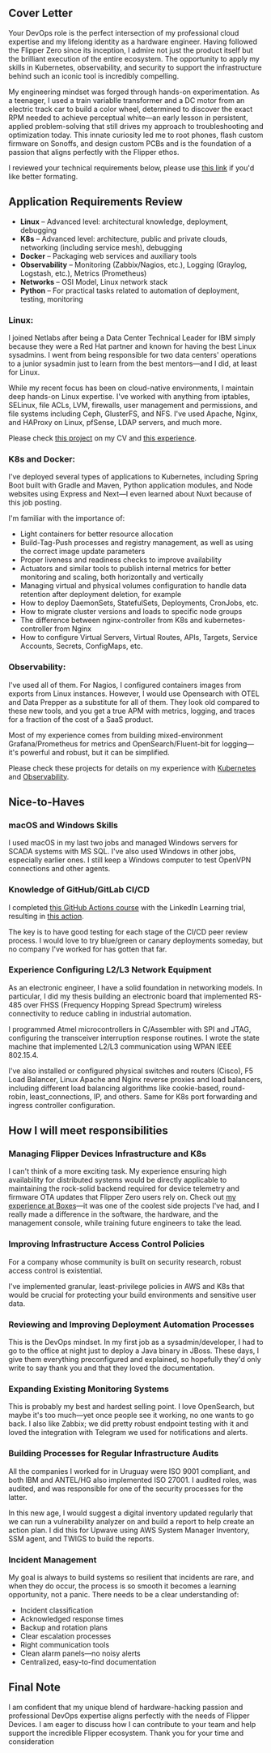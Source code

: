 ## Cover Letter

Your DevOps role is the perfect intersection of my professional cloud expertise and my lifelong identity as a hardware engineer. Having followed the Flipper Zero since its inception, I admire not just the product itself but the brilliant execution of the entire ecosystem. The opportunity to apply my skills in Kubernetes, observability, and security to support the infrastructure behind such an iconic tool is incredibly compelling.

My engineering mindset was forged through hands-on experimentation. As a teenager, I used a train variablle transformer and a DC motor from an electric track car to build a color wheel, determined to discover the exact RPM needed to achieve perceptual white—an early lesson in persistent, applied problem-solving that still drives my approach to troubleshooting and optimization today. This innate curiosity led me to root phones, flash custom firmware on Sonoffs, and design custom PCBs and is the foundation of a passion that aligns perfectly with the Flipper ethos.

I reviewed your technical requirements below, please use [this link](https://github.com/andresr27/portfolio/blob/master/cover_letter.md) if you'd like better formating.

## Application Requirements Review

- **Linux** – Advanced level: architectural knowledge, deployment, debugging 
- **K8s** – Advanced level: architecture, public and private clouds, networking (including service mesh), debugging
- **Docker** – Packaging web services and auxiliary tools
- **Observability** – Monitoring (Zabbix/Nagios, etc.), Logging (Graylog, Logstash, etc.), Metrics (Prometheus)
- **Networks** – OSI Model, Linux network stack
- **Python** – For practical tasks related to automation of deployment, testing, monitoring

### Linux:

I joined Netlabs after being a Data Center Technical Leader for IBM simply because they were a Red Hat partner and known for having the best Linux sysadmins. I went from being responsible for two data centers' operations to a junior sysadmin just to learn from the best mentors—and I did, at least for Linux.

While my recent focus has been on cloud-native environments, I maintain deep hands-on Linux expertise. I've worked with anything from iptables, SELinux, file ACLs, LVM, firewalls, user management and permissions, and file systems including Ceph, GlusterFS, and NFS. I've used Apache, Nginx, and HAProxy on Linux, pfSense, LDAP servers, and much more.

Please check [this project](https://github.com/andresr27/portfolio/blob/master/Readme.md#product-developer-for-antel-ndg) on my CV and [this experience](https://github.com/andresr27/portfolio/blob/master/Readme.md#20182019-reliability-engineer-netlabs-hg-offices-montevideo-uruguay).

### K8s and Docker:

I've deployed several types of applications to Kubernetes, including Spring Boot built with Gradle and Maven, Python application modules, and Node websites using Express and Next—I even learned about Nuxt because of this job posting.

I'm familiar with the importance of:
- Light containers for better resource allocation
- Build-Tag-Push processes and registry management, as well as using the correct image update parameters
- Proper liveness and readiness checks to improve availability
- Actuators and similar tools to publish internal metrics for better monitoring and scaling, both horizontally and vertically
- Managing virtual and physical volumes configuration to handle data retention after deployment deletion, for example
- How to deploy DaemonSets, StatefulSets, Deployments, CronJobs, etc.
- How to migrate cluster versions and loads to specific node groups
- The difference between nginx-controller from K8s and kubernetes-controller from Nginx
- How to configure Virtual Servers, Virtual Routes, APIs, Targets, Service Accounts, Secrets, ConfigMaps, etc.

### Observability:

I've used all of them. For Nagios, I configured containers images from exports from Linux instances. However, I would use Opensearch with OTEL and Data Prepper as a substitute for all of them. They look old compared to these new tools, and you get a true APM with metrics, logging, and traces for a fraction of the cost of a SaaS product. 

Most of my experience comes from building mixed-environment Grafana/Prometheus for metrics and OpenSearch/Fluent-bit for logging—it's powerful and robust, but it can be simplified.

Please check these projects for details on my experience with [Kubernetes](https://github.com/andresr27/portfolio/blob/master/Readme.md#senior-devops-engineer--upwave) and [Observability](https://github.com/andresr27/portfolio/blob/master/Readme.md#sre-engineer-for-antel-asvac--netlabs).

## Nice-to-Haves

### macOS and Windows Skills

I used macOS in my last two jobs and managed Windows servers for SCADA systems with MS SQL. I've also used Windows in other jobs, especially earlier ones. I still keep a Windows computer to test OpenVPN connections and other agents.

### Knowledge of GitHub/GitLab CI/CD

I completed [this GitHub Actions course](https://www.linkedin.com/learning/github-actions-for-ci-cd) with the LinkedIn Learning trial, resulting in [this action](https://github.com/andresr27/advanced-github-actions).

The key is to have good testing for each stage of the CI/CD peer review process. I would love to try blue/green or canary deployments someday, but no company I've worked for has gotten that far.

### Experience Configuring L2/L3 Network Equipment

As an electronic engineer, I have a solid foundation in networking models. In particular, I did my thesis building an electronic board that implemented RS-485 over FHSS (Frequency Hopping Spread Spectrum) wireless connectivity to reduce cabling in industrial automation.

I programmed Atmel microcontrollers in C/Assembler with SPI and JTAG, configuring the transceiver interruption response routines. I wrote the state machine that implemented L2/L3 communication using WPAN IEEE 802.15.4.

I've also installed or configured physical switches and routers (Cisco), F5 Load Balancer, Linux Apache and Nginx reverse proxies and load balancers, including different load balancing algorithms like cookie-based, round-robin, least_connections, IP, and others. Same for K8s port forwarding and ingress controller configuration.

## How I will meet responsibilities

### Managing Flipper Devices Infrastructure and K8s

I can't think of a more exciting task. My experience ensuring high availability for distributed systems would be directly applicable to maintaining the rock-solid backend required for device telemetry and firmware OTA updates that Flipper Zero users rely on. Check out [my experience at Boxes](https://github.com/andresr27/portfolio/tree/master?tab=readme-ov-file#20142019-technical-leader-boxes-montevideo-uruguay)—it was one of the coolest side projects I've had, and I really made a difference in the software, the hardware, and the management console, while training future engineers to take the lead.

### Improving Infrastructure Access Control Policies

For a company whose community is built on security research, robust access control is existential.

I've implemented granular, least-privilege policies in AWS and K8s that would be crucial for protecting your build environments and sensitive user data.

### Reviewing and Improving Deployment Automation Processes

This is the DevOps mindset. In my first job as a sysadmin/developer, I had to go to the office at night just to deploy a Java binary in JBoss. These days, I give them everything preconfigured and explained, so hopefully they'd only write to say thank you and that they loved the documentation.

### Expanding Existing Monitoring Systems

This is probably my best and hardest selling point. I love OpenSearch, but maybe it's too much—yet once people see it working, no one wants to go back. I also like Zabbix; we did pretty robust endpoint testing with it and loved the integration with Telegram we used for notifications and alerts.

### Building Processes for Regular Infrastructure Audits

All the companies I worked for in Uruguay were ISO 9001 compliant, and both IBM and ANTEL/HG also implemented ISO 27001. I audited roles, was audited, and was responsible for one of the security processes for the latter.

In this new age, I would suggest a digital inventory updated regularly that we can run a vulnerability analyzer on and build a report to help create an action plan. I did this for Upwave using AWS System Manager Inventory, SSM agent, and TWIGS to build the reports.

### Incident Management

My goal is always to build systems so resilient that incidents are rare, and when they do occur, the process is so smooth it becomes a learning opportunity, not a panic. There needs to be a clear understanding of:
- Incident classification
- Acknowledged response times
- Backup and rotation plans
- Clear escalation processes
- Right communication tools
- Clean alarm panels—no noisy alerts
- Centralized, easy-to-find documentation

## Final Note

I am confident that my unique blend of hardware-hacking passion and professional DevOps expertise aligns perfectly with the needs of Flipper Devices. I am eager to discuss how I can contribute to your team and help support the incredible Flipper ecosystem. Thank you for your time and consideration
